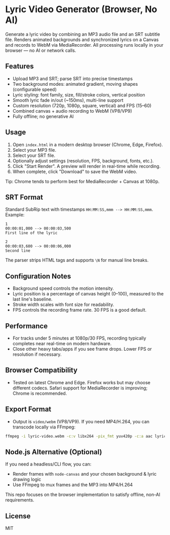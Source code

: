 # Lyric Video Generator (Browser, No AI)

Generate a lyric video by combining an MP3 audio file and an SRT subtitle file. Renders animated backgrounds and synchronized lyrics on a Canvas and records to WebM via MediaRecorder. All processing runs locally in your browser — no AI or network calls.

## Features

- Upload MP3 and SRT; parse SRT into precise timestamps
- Two background modes: animated gradient, moving shapes (configurable speed)
- Lyric styling: font family, size, fill/stroke colors, vertical position
- Smooth lyric fade in/out (~150ms), multi-line support
- Custom resolution (720p, 1080p, square, vertical) and FPS (15–60)
- Combined canvas + audio recording to WebM (VP8/VP9)
- Fully offline; no generative AI

## Usage

1. Open `index.html` in a modern desktop browser (Chrome, Edge, Firefox).
2. Select your MP3 file.
3. Select your SRT file.
4. Optionally adjust settings (resolution, FPS, background, fonts, etc.).
5. Click "Start Render". A preview will render in real-time while recording.
6. When complete, click "Download" to save the WebM video.

Tip: Chrome tends to perform best for MediaRecorder + Canvas at 1080p.

## SRT Format

Standard SubRip text with timestamps `HH:MM:SS,mmm --> HH:MM:SS,mmm`. Example:

```
1
00:00:01,000 --> 00:00:03,500
First line of the lyric

2
00:00:03,600 --> 00:00:06,000
Second line
```

The parser strips HTML tags and supports `\N` for manual line breaks.

## Configuration Notes

- Background speed controls the motion intensity.
- Lyric position is a percentage of canvas height (0–100), measured to the last line's baseline.
- Stroke width scales with font size for readability.
- FPS controls the recording frame rate. 30 FPS is a good default.

## Performance

- For tracks under 5 minutes at 1080p/30 FPS, recording typically completes near real-time on modern hardware.
- Close other heavy tabs/apps if you see frame drops. Lower FPS or resolution if necessary.

## Browser Compatibility

- Tested on latest Chrome and Edge. Firefox works but may choose different codecs. Safari support for MediaRecorder is improving; Chrome is recommended.

## Export Format

- Output is `video/webm` (VP8/VP9). If you need MP4/H.264, you can transcode locally via FFmpeg:

```bash
ffmpeg -i lyric-video.webm -c:v libx264 -pix_fmt yuv420p -c:a aac lyric-video.mp4
```

## Node.js Alternative (Optional)

If you need a headless/CLI flow, you can:

- Render frames with `node-canvas` and your chosen background & lyric drawing logic
- Use FFmpeg to mux frames and the MP3 into MP4/H.264

This repo focuses on the browser implementation to satisfy offline, non-AI requirements.

## License

MIT

